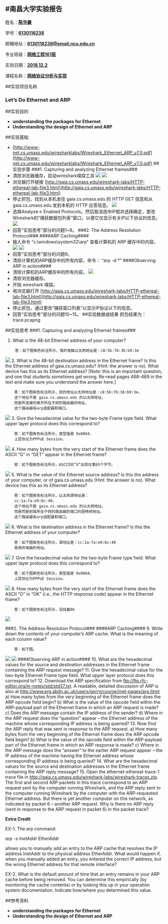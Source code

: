 #南昌大学实验报告
---



姓名：**<u>陈华豪</u>**
	
学号：**<u>6130116238</u>**

邮箱地址：**<u>6130116238@email.ncu.edu.cn</u>**

专业班级：**<u>网络工程161班</u>**

实验日期：**<u>2018.12.2</u>**
    
课程名称：**<u>网络协议分析与实现</u>**
 
##实验项目名称
### Let’s Do Ethernet and ARP ###

##实验目的
- **understanding the packages for Ethernet**
- **Understanding the design of Ethernet and ARP**

##实验基础
- [http://www-net.cs.umass.edu/wiresharklabs/Wireshark_Ethernet_ARP_v7.0.pdf](http://www-net.cs.umass.edu/wiresharklabs/Wireshark_Ethernet_ARP_v7.0.pdf)
##实验步骤
###1. Capturing and analyzing Ethernet frames###
- 清除浏览器缓存，启动wireshark嗅探工具
![](https://i.imgur.com/8UziOY7.png)
![](https://i.imgur.com/7aE955b.png)
-  浏览器打开链接 [http://gaia.cs.umass.edu/wireshark-labs/HTTP-ethereal-lab-file3.html](http://gaia.cs.umass.edu/wireshark-labs/HTTP-ethereal-lab-file3.html)
-  停止抓包，找到从本机发往 gaia.cs.umass.edu 的 HTTP GET 信息和从  gaia.cs.umass.edu 发到本机的 HTTP 应答信息。
![](https://i.imgur.com/yMusjLX.png)
- 选择Analyze-> Enabled Protocols。然后取消选中IP框并选择确定，更改Wireshark的“捕获数据包列表”窗口，以便它仅显示有关IP以下协议的信息。
![](https://i.imgur.com/q2KQ6va.png)
- 回答“实验思考”部分的问题1~8。
###2. The Address Resolution Protocol###
####ARP Caching####
- 输入命令 “c:\windows\system32\arp” 查看计算机的 ARP 缓存中的内容。
![](https://i.imgur.com/1X8kQdx.png)
![](https://i.imgur.com/Zj6OaG9.png)
- 回答“实验思考”部分的问题9。
- 	清除计算机的ARP缓存中的所有内容，命令： “arp -d *” 
####Observing ARP in action####
- 清除计算机的ARP缓存中的所有内容。
![](https://i.imgur.com/AjXnWf9.png)
- 清除浏览器缓存。
- 开始 wireshark 嗅探。
- 用浏览器打开 [http://gaia.cs.umass.edu/wireshark-labs/HTTP-ethereal-lab-file3.html](http://gaia.cs.umass.edu/wireshark-labs/HTTP-ethereal-lab-file3.html)
- 停止抓包，通过更改“捕获窗口列表”以显示IP协议以下的信息。
- 回答“实验思考”部分的问题10~15。
##实验数据或结果
抓包结果为：trace.pcapng

##实验思考
###1. Capturing and analyzing Ethernet frames###
1. What is the 48-bit Ethernet address of your computer?

		答：如下图紫色标注所示，我的电脑以太网地址是：c8:5b:76:36:b9:3e
![](https://i.imgur.com/2mN5cxt.png)
2. What is the 48-bit destination address in the Ethernet frame? Is this the Ethernet
address of gaia.cs.umass.edu? (Hint: the answer is no). What device has this as its
Ethernet address? [Note: this is an important question, and one that students
sometimes get wrong. Re-read pages 468-469 in the text and make sure you
understand the answer here.]

		答：如下图紫色标注所示，目的地址以太网地址是：c8:5b:76:36:b9:3e，
		这个地址不是 gaia.cs.umass.edu 的以太网地址，
		而是所连接的离开所在子网的路由器的地址，
		这个路由器有arp适配器和端口。
![](https://i.imgur.com/2mN5cxt.png)
3. Give the hexadecimal value for the two-byte Frame type field. What upper layer
protocol does this correspond to?

		答：如下图紫色标注所示，类型值是 0x8864，
		上层协议为PPPoE Session。
![](https://i.imgur.com/2mN5cxt.png)
4. How many bytes from the very start of the Ethernet frame does the ASCII “G” in
“GET” appear in the Ethernet frame?

		答：如下图紫色标注所示，ASCII码“G”出现在第65个字节。
![](https://i.imgur.com/Ffyhu4S.png)
5. What is the value of the Ethernet source address? Is this the address of your
computer, or of gaia.cs.umass.edu (Hint: the answer is no). What device has this
as its Ethernet address?

		答：如下图紫色标注所示，以太网源地址是：
		cc:1a:fa:e9:6c:40，
		这个地址不是 gaia.cs.umass.edu 的以太网地址，
		而是而是到我所在子网的路由器的端口的因特网地址。
		这个路由器有arp适配器和端口。
![](https://i.imgur.com/rZL6wNn.png)
6. What is the destination address in the Ethernet frame? Is this the Ethernet address
of your computer?

		答：如下图紫色标注所示，源地址是：cc:1a:fa:e9:6c:40
		是我的电脑的地址。
![](https://i.imgur.com/LrmqFlI.png)
7. Give the hexadecimal value for the two-byte Frame type field. What upper layer
protocol does this correspond to?

		答：如下图紫色标注所示，类型值是 0x8864，
		上层协议为PPPoE Session。
![](https://i.imgur.com/y74Ci42.png)
8. How many bytes from the very start of the Ethernet frame does the ASCII “O” in
“OK” (i.e., the HTTP response code) appear in the Ethernet frame?

		答：如下图紫色标注所示，没找着0k
![](https://i.imgur.com/pVXyNGE.png)

###2. The Address Resolution Protocol###
####ARP Caching####
9. Write down the contents of your computer’s ARP cache. What is the meaning of
each column value?

		答：如下图。
![](https://i.imgur.com/1X8kQdx.png)
![](https://i.imgur.com/Zj6OaG9.png)
####Observing ARP in action####
10. What are the hexadecimal values for the source and destination addresses in the
Ethernet frame containing the ARP request message?
11. Give the hexadecimal value for the two-byte Ethernet Frame type field. What
upper layer protocol does this correspond to?
12. Download the ARP specification from
ftp://ftp.rfc-editor.org/in-notes/std/std37.txt. A readable, detailed discussion of
ARP is also at http://www.erg.abdn.ac.uk/users/gorry/course/inet-pages/arp.html.
a) How many bytes from the very beginning of the Ethernet frame does the
ARP opcode field begin?
b) What is the value of the opcode field within the ARP-payload part of the
Ethernet frame in which an ARP request is made?
c) Does the ARP message contain the IP address of the sender?
d) Where in the ARP request does the “question” appear – the Ethernet
address of the machine whose corresponding IP address is being queried?
13. Now find the ARP reply that was sent in response to the ARP request.
a) How many bytes from the very beginning of the Ethernet frame does the
ARP opcode field begin?
b) What is the value of the opcode field within the ARP-payload part of the
Ethernet frame in which an ARP response is made?
c) Where in the ARP message does the “answer” to the earlier ARP request
appear – the IP address of the machine having the Ethernet address whose
corresponding IP address is being queried?
14. What are the hexadecimal values for the source and destination addresses in the
Ethernet frame containing the ARP reply message?
15. Open the ethernet-ethereal-trace-1 trace file in
http://gaia.cs.umass.edu/wireshark-labs/wireshark-traces.zip. The first and second
ARP packets in this trace correspond to an ARP request sent by the computer
running Wireshark, and the ARP reply sent to the computer running Wireshark by
the computer with the ARP-requested Ethernet address. But there is yet another
computer on this network, as indicated by packet 6 – another ARP request. Why
is there no ARP reply (sent in response to the ARP request in packet 6) in the
packet trace?

**Extra Credit**

EX-1. The arp command:

*arp -s InetAddr EtherAddr*

allows you to manually add an entry to the ARP cache that resolves the IP address
InetAddr to the physical address EtherAddr. What would happen if, when you
manually added an entry, you entered the correct IP address, but the wrong
Ethernet address for that remote interface?

EX-2. What is the default amount of time that an entry remains in your ARP cache
before being removed. You can determine this empirically (by monitoring the
cache contents) or by looking this up in your operation system documentation.
Indicate how/where you determined this value. 

##参考资料

- **understanding the packages for Ethernet**
- **Understanding the design of Ethernet and ARP**